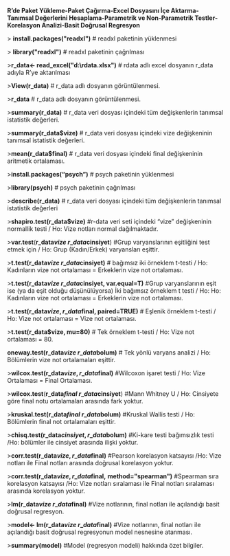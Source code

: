 ﻿**R’de Paket Yükleme-Paket Çağırma-Excel Dosyasını İçe Aktarma-Tanımsal Değerlerini Hesaplama-Parametrik ve Non-Parametrik Testler- Korelasyon Analizi-Basit Doğrusal Regresyon**

\> **install.packages("readxl")** 	# readxl  paketinin yüklenmesi


\> **library("readxl")**		# readxl  paketinin çağrılması


\>**r\_data<- read\_excel("d:\\rdata.xlsx")**		# rdata adlı excel dosyanın r\_data adıyla R’ye aktarılması


\>**View(r\_data)**		# r\_data adlı dosyanın görüntülenmesi.


\>**r\_data**		# r\_data adlı dosyanın görüntülenmesi.


\>**summary(r\_data)** 	# r\_data veri dosyası içindeki tüm değişkenlerin tanımsal istatistik değerleri.


\>**summary(r\_data$vize)** 	# r\_data veri dosyası içindeki vize değişkeninin tanımsal istatistik değerleri.


\>**mean(r\_data$final)** 	# r\_data veri dosyası içindeki final değişkeninin aritmetik ortalaması.


\>**install.packages(“psych”)**		# psych paketinin yüklenmesi


\>**library(psych)**		# psych paketinin çağrılması


\>**describe(r\_data)** 	# r\_data veri dosyası içindeki tüm değişkenlerin tanımsal istatistik değerleri


\>**shapiro.test(r\_data$vize)**	#r-data veri seti içindeki “vize” değişkeninin normallik testi / Ho: Vize notları normal dağılmaktadır.


\>**var.test**(**r\_data$vize~r\_data$cinsiyet**) #Grup varyanslarının eşitliğini test etmek için / Ho: Grup (Kadın/Erkek) varyansları eşittir.


\>**t.test(r\_data$vize~r\_data$cinsiyet)** 	# bağımsız iki örneklem t-testi / Ho: Kadınların vize not ortalaması = Erkeklerin vize not ortalaması.


\>**t.test(r\_data$vize~r\_data$cinsiyet, var.equal=T)** 	#Grup varyanslarının eşit ise (ya da eşit olduğu düşünülüyorsa) İki bağımsız örneklem t testi / Ho: Ho: Kadınların vize not ortalaması = Erkeklerin vize not ortalaması.


\>**t.test(r\_data$vize,r\_data$final, paired=TRUE)** # Eşlenik örneklem t-testi / Ho: Vize not ortalaması = Vize not ortalaması.


\>**t.test(r\_data$vize, mu=80)** # Tek örneklem  t-testi / Ho: Vize not ortalaması = 80.


**oneway.test(r\_data$vize~r\_data$bolum)** # Tek yönlü varyans analizi / Ho: Bölümlerin  vize not ortalamaları eşittir.


\>**wilcox.test(r\_data$vize, r\_data$final)** #Wilcoxon işaret testi / Ho: Vize Ortalaması = Final Ortalaması.


\>**wilcox.test**(**r\_data$final~r\_data$cinsiyet**) #Mann Whitney U / Ho: Cinsiyete göre final notu ortalamaları arasında fark yoktur.


\>**kruskal.test(r\_data$final~r\_data$bolum)**	#Kruskal Wallis testi / Ho: Bölümlerin  final not ortalamaları eşittir.


\>**chisq.test(r\_data$cinsiyet, r\_data$bolum)** #Ki-kare testi bağımsızlık testi /Ho: bölümler ile cinsiyet arasında ilişki yoktur.


\>**corr.test(r\_data$vize,r\_data$final)**  #Pearson korelasyon katsayısı /Ho: Vize notları ile Final notları arasında doğrusal korelasyon yoktur.


\>**corr.test(r\_data$vize,r\_data$final,** **method="spearman")** #Spearman sıra korelasyon katsayısı /Ho: Vize notları sıralaması ile Final notları sıralaması arasında korelasyon yoktur.


\>**lm(r\_data$vize~r\_data$final)** 	#Vize notlarının, final notları ile açılandığı basit doğrusal regresyon.


\>**model<- lm(r\_data$vize~r\_data$final)**	#Vize notlarının, final notları ile açılandığı basit doğrusal regresyonun model nesnesine atanması.


\>**summary(model)**	#Model (regresyon modeli) hakkında özet bilgiler.

